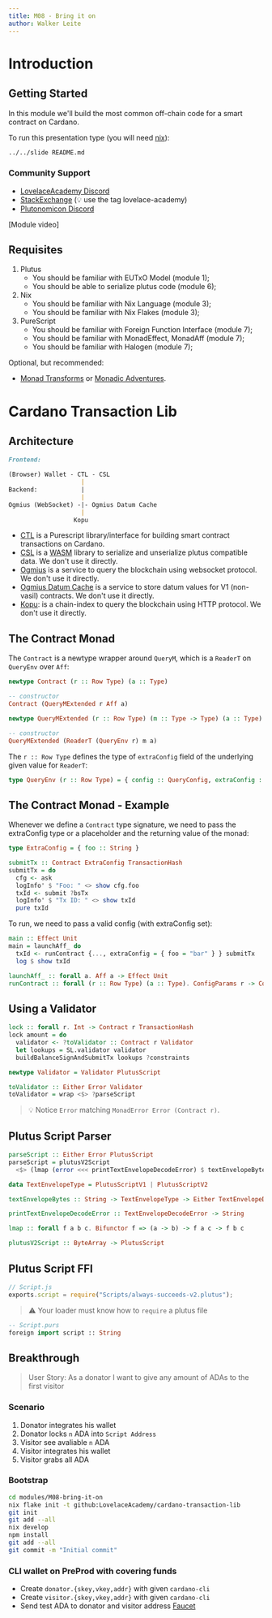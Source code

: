 ```yaml
---
title: M08 - Bring it on
author: Walker Leite
---
```

# Introduction

## Getting Started

In this module we'll build the most common off-chain code for a smart contract on Cardano.

To run this presentation type (you will need [nix](https://nixos.org)):

```bash
../../slide README.md
```

### Community Support

- [LovelaceAcademy Discord](https://discord.gg/fWP9eGdfZ8)
- [StackExchange](https://cardano.stackexchange.com/) (:bulb: use the tag lovelace-academy)
- [Plutonomicon Discord](https://discord.gg/gGFdGaUE)

[Module video]

## Requisites

1. Plutus
    - You should be familiar with EUTxO Model (module 1);
    - You should be able to serialize plutus code (module 6);
2. Nix
    - You should be familiar with Nix Language (module 3);
    - You should be familiar with Nix Flakes (module 3);
3. PureScript
    - You should be familiar with Foreign Function Interface (module 7);
    - You should be familiar with MonadEffect, MonadAff (module 7);
    - You should be familiar with Halogen (module 7);

Optional, but recommended:

- [Monad Transforms](https://jordanmartinez.github.io/purescript-jordans-reference-site/content/21-Hello-World/05-Application-Structure/src/02-MTL/index.html) or [Monadic Adventures](https://book.purescript.org/chapter11.html).


# Cardano Transaction Lib

## Architecture

```markdown
Frontend:

(Browser) Wallet - CTL - CSL
                    |
Backend:            |
                    |
Ogmius (WebSocket) -|- Ogmius Datum Cache
                    |
                  Kopu 
```

- [CTL](https://github.com/Plutonomicon/cardano-transaction-lib) is a Purescript library/interface for building smart contract transactions on Cardano.
- [CSL](https://github.com/Emurgo/cardano-serialization-lib) is a [WASM](https://developer.mozilla.org/en-US/docs/WebAssembly) library to serialize and unserialize plutus compatible data. We don't use it directly.
- [Ogmius](https://github.com/CardanoSolutions/ogmios) is a service to query the blockchain using websocket protocol. We don't use it directly.
- [Ogmius Datum Cache](https://github.com/mlabs-haskell/ogmios-datum-cache) is a service to store datum values for V1 (non-vasil) contracts. We don't use it directly.
- [Kopu](https://cardanosolutions.github.io/kupo): is a chain-index to query the blockchain using HTTP protocol. We don't use it directly.

## The Contract Monad

The `Contract` is a newtype wrapper around `QueryM`, which is a `ReaderT` on `QueryEnv` over `Aff`:

```hs
newtype Contract (r :: Row Type) (a :: Type)

-- constructor
Contract (QueryMExtended r Aff a)

newtype QueryMExtended (r :: Row Type) (m :: Type -> Type) (a :: Type)

-- constructor
QueryMExtended (ReaderT (QueryEnv r) m a)
```

The `r :: Row Type` defines the type of `extraConfig` field of the underlying given value for `ReaderT`:

```hs
type QueryEnv (r :: Row Type) = { config :: QueryConfig, extraConfig :: Record r, runtime :: QueryRuntime }
```

## The Contract Monad - Example

Whenever we define a `Contract` type signature, we need to pass the extraConfig type or a placeholder and the returning value of the monad:

```hs
type ExtraConfig = { foo :: String }

submitTx :: Contract ExtraConfig TransactionHash
submitTx = do
  cfg <- ask
  logInfo' $ "Foo: " <> show cfg.foo
  txId <- submit ?bsTx
  logInfo' $ "Tx ID: " <> show txId
  pure txId
```

To run, we need to pass a valid config (with extraConfig set):

```hs
main :: Effect Unit
main = launchAff_ do
  txId <- runContract {..., extraConfig = { foo = "bar" } } submitTx
  log $ show txId
```

```hs
launchAff_ :: forall a. Aff a -> Effect Unit
runContract :: forall (r :: Row Type) (a :: Type). ConfigParams r -> Contract r a -> Aff a
```

## Using a Validator

```hs
lock :: forall r. Int -> Contract r TransactionHash
lock amount = do
  validator <- ?toValidator :: Contract r Validator
  let lookups = SL.validator validator
  buildBalanceSignAndSubmitTx lookups ?constraints
```

```hs
newtype Validator = Validator PlutusScript
```

```hs
toValidator :: Either Error Validator
toValidator = wrap <$> ?parseScript
```
> :bulb: Notice `Error` matching `MonadError Error (Contract r)`.

## Plutus Script Parser

```hs
parseScript :: Either Error PlutusScript
parseScript = plutusV2Script
  <$> (lmap (error <<< printTextEnvelopeDecodeError) $ textEnvelopeBytes ?script PlutusScriptV2)
```

```hs
data TextEnvelopeType = PlutusScriptV1 | PlutusScriptV2

textEnvelopeBytes :: String -> TextEnvelopeType -> Either TextEnvelopeDecodeError ByteArray

printTextEnvelopeDecodeError :: TextEnvelopeDecodeError -> String

lmap :: forall f a b c. Bifunctor f => (a -> b) -> f a c -> f b c

plutusV2Script :: ByteArray -> PlutusScript
```

## Plutus Script FFI

```javascript
// Script.js
exports.script = require("Scripts/always-succeeds-v2.plutus");
```

> :warning: Your loader must know how to `require` a plutus file

```hs
-- Script.purs
foreign import script :: String
```

## Breakthrough

> User Story: As a donator I want to give any amount of ADAs to the first visitor

### Scenario

1. Donator integrates his wallet
2. Donator locks `n` ADA into `Script Address`
3. Visitor see avaliable `n` ADA 
4. Visitor integrates his wallet
5. Visitor grabs all ADA

### Bootstrap

```bash
cd modules/M08-bring-it-on
nix flake init -t github:LovelaceAcademy/cardano-transaction-lib
git init
git add --all
nix develop
npm install
git add --all
git commit -m "Initial commit"
```

### CLI wallet on PreProd with covering funds

- Create `donator.{skey,vkey,addr}` with given `cardano-cli`
- Create `visitor.{skey,vkey,addr}` with given `cardano-cli`
- Send test ADA to donator and visitor address [Faucet](https://docs.cardano.org/cardano-testnet/tools/faucet)
